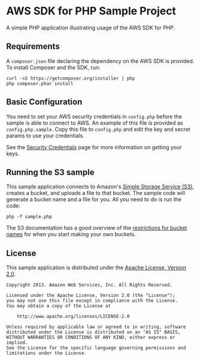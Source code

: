 # AWS SDK for PHP Sample Project

A simple PHP application illustrating usage of the AWS SDK for PHP.

## Requirements

A `composer.json` file declaring the dependency on the AWS SDK is provided. To
install Composer and the SDK, run:
    
    curl -sS https://getcomposer.org/installer | php
    php composer.phar install

## Basic Configuration

You need to set your AWS security credentials in `config.php` before the sample
is able to connect to AWS. An example of this file is provided as
`config.php.sample`. Copy this file to `config.php` and edit the key and secret
params to use your credentials.

See the [Security Credentials](http://aws.amazon.com/security-credentials) page
for more information on getting your keys.

## Running the S3 sample

This sample application connects to Amazon's [Simple Storage Service (S3)](http://aws.amazon.com/s3),
creates a bucket, and uploads a file to that bucket. The sample code will
generate a bucket name and a file for you. All you need to do is run the
code:

    php -f sample.php

The S3 documentation has a good overview of the [restrictions for bucket names](http://docs.aws.amazon.com/AmazonS3/latest/dev/BucketRestrictions.html)
for when you start making your own buckets.

## License

This sample application is distributed under the
[Apache License, Version 2.0](http://www.apache.org/licenses/LICENSE-2.0).

```no-highlight
Copyright 2013. Amazon Web Services, Inc. All Rights Reserved.

Licensed under the Apache License, Version 2.0 (the "License");
you may not use this file except in compliance with the License.
You may obtain a copy of the License at

    http://www.apache.org/licenses/LICENSE-2.0

Unless required by applicable law or agreed to in writing, software
distributed under the License is distributed on an "AS IS" BASIS,
WITHOUT WARRANTIES OR CONDITIONS OF ANY KIND, either express or implied.
See the License for the specific language governing permissions and
limitations under the License.
```
